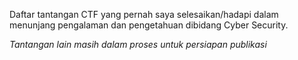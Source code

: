 Daftar tantangan CTF yang pernah saya selesaikan/hadapi dalam menunjang pengalaman dan pengetahuan dibidang Cyber Security.

*Tantangan lain masih dalam proses untuk persiapan publikasi*

